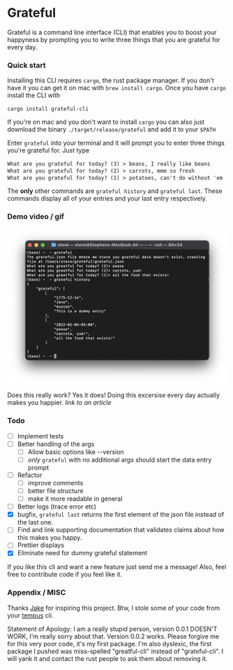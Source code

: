 # Grateful

Grateful is a command line interface (CLI) that enables you to boost your happyness by prompting you to write three things that you are grateful for every day. 

### Quick start

Installing this CLI requires `cargo`, the rust package manager. If you don't have it you can get it on mac with `brew install cargo`. Once you have `cargo` install the CLI with

```
cargo install grateful-cli
```

If you're on mac and you don't want to install `cargo` you can also just download the binary `./target/release/grateful` and add it to your `$PATH` 

Enter `grateful` into your terminal and it will prompt you to enter three things you're grateful for. Just type 

```
What are you grateful for today? (3) > beans, I really like beans
What are you grateful for today? (2) > carrots, mmm so fresh
What are you grateful for today? (1) > potatoes, can't do without 'em
```

The **only** other commands are `grateful history` and `grateful last`. These commands display all of your entries and your last entry respectively. 

### Demo video / gif

![Example use of the cli](./img/cli-use.png)

Does this really work? Yes it does! Doing this excersise every day actually makes you happier. *link to an article*


### Todo

- [ ] Implement tests
- [ ] Better handling of the args
  - [ ] Allow basic options like --version
  - [ ] *only* `grateful` with no additional args should start the data entry prompt
- [ ] Refactor 
  - [ ] improve comments
  - [ ] better file structure
  - [ ] make it more readable in general
- [ ] Better logs (trace error etc)
- [x] bugfix, `grateful last` returns the first element of the json file instead of the last one.
- [ ] Find and link supporting documentation that validates claims about how this makes you happy. 
- [ ] Prettier displays
- [x] Eliminate need for dummy grateful statement

If you like this cli and want a new feature just send me a message! Also, feel free to contribute code if you feel like it. 

### Appendix / MISC

Thanks [Jake](https://github.com/jakewilson/) for inspiring this project. Btw, I stole some of your code from your [tempus](https://github.com/jakewilson/tempus) cli.

Statement of Apology: I am a really stupid person, version 0.0.1 DOESN'T WORK, I'm really sorry about that. Version 0.0.2 works. Please forgive me for this very poor code, it's my first package. I'm also dyslexic, the first package I pushed was miss-spelled "greatful-cli" instead of "grateful-cli". I will yank it and contact the rust people to ask them about removing it. 



